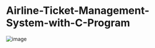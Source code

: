 # Airline-Ticket-Management-System-with-C-Program

![image](https://github.com/user-attachments/assets/ce884c16-1a14-4941-adba-5dbd1a80b54d)
